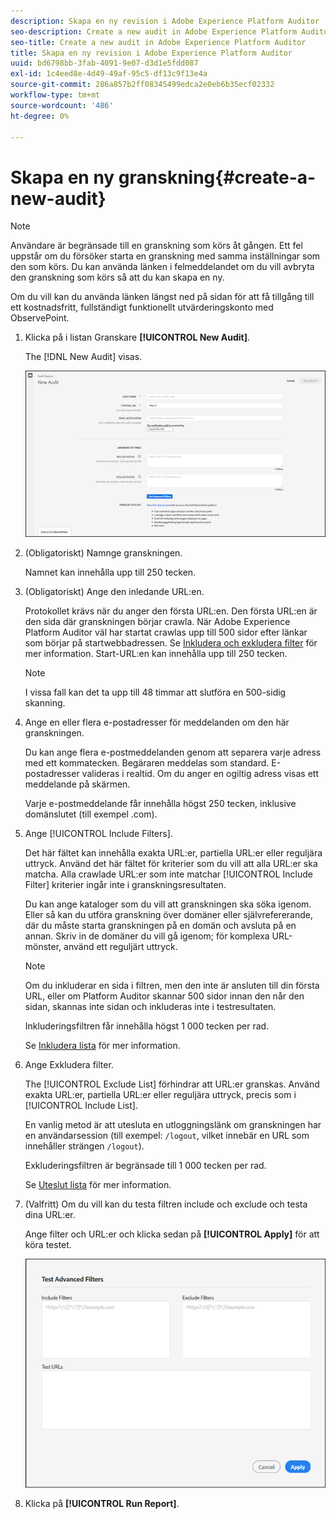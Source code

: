 ```yaml
---
description: Skapa en ny revision i Adobe Experience Platform Auditor
seo-description: Create a new audit in Adobe Experience Platform Auditor
seo-title: Create a new audit in Adobe Experience Platform Auditor
title: Skapa en ny revision i Adobe Experience Platform Auditor
uuid: bd6798bb-3fab-4091-9e07-d3d1e5fdd087
exl-id: 1c4eed8e-4d49-49af-95c5-df13c9f13e4a
source-git-commit: 286a857b2ff08345499edca2e0eb6b35ecf02332
workflow-type: tm+mt
source-wordcount: '486'
ht-degree: 0%

---
```


# Skapa en ny granskning{#create-a-new-audit}

>[!NOTE]
>
>Användare är begränsade till en granskning som körs åt gången. Ett fel uppstår om du försöker starta en granskning med samma inställningar som den som körs. Du kan använda länken i felmeddelandet om du vill avbryta den granskning som körs så att du kan skapa en ny.

Om du vill kan du använda länken längst ned på sidan för att få tillgång till ett kostnadsfritt, fullständigt funktionellt utvärderingskonto med ObservePoint.

1. Klicka på i listan Granskare **[!UICONTROL New Audit]**.

   The [!DNL New Audit] visas.

   ![](assets/config.png)

1. (Obligatoriskt) Namnge granskningen.

   Namnet kan innehålla upp till 250 tecken.
1. (Obligatoriskt) Ange den inledande URL:en.

   Protokollet krävs när du anger den första URL:en. Den första URL:en är den sida där granskningen börjar crawla. När Adobe Experience Platform Auditor väl har startat crawlas upp till 500 sidor efter länkar som börjar på startwebbadressen. Se [Inkludera och exkludera filter](../create-audit/filters.md) för mer information. Start-URL:en kan innehålla upp till 250 tecken.

   >[!NOTE]
   >
   >I vissa fall kan det ta upp till 48 timmar att slutföra en 500-sidig skanning.

1. Ange en eller flera e-postadresser för meddelanden om den här granskningen.

   Du kan ange flera e-postmeddelanden genom att separera varje adress med ett kommatecken. Begäraren meddelas som standard. E-postadresser valideras i realtid. Om du anger en ogiltig adress visas ett meddelande på skärmen.

   Varje e-postmeddelande får innehålla högst 250 tecken, inklusive domänslutet (till exempel .com).

1. Ange [!UICONTROL Include Filters].

   Det här fältet kan innehålla exakta URL:er, partiella URL:er eller reguljära uttryck. Använd det här fältet för kriterier som du vill att alla URL:er ska matcha. Alla crawlade URL:er som inte matchar [!UICONTROL Include Filter] kriterier ingår inte i granskningsresultaten.

   Du kan ange kataloger som du vill att granskningen ska söka igenom. Eller så kan du utföra granskning över domäner eller självrefererande, där du måste starta granskningen på en domän och avsluta på en annan. Skriv in de domäner du vill gå igenom; för komplexa URL-mönster, använd ett reguljärt uttryck.

   >[!NOTE]
   >
   >Om du inkluderar en sida i filtren, men den inte är ansluten till din första URL, eller om Platform Auditor skannar 500 sidor innan den når den sidan, skannas inte sidan och inkluderas inte i testresultaten.

   Inkluderingsfiltren får innehålla högst 1 000 tecken per rad.

   Se [Inkludera lista](../create-audit/filters.md) för mer information.
1. Ange Exkludera filter.

   The [!UICONTROL Exclude List] förhindrar att URL:er granskas. Använd exakta URL:er, partiella URL:er eller reguljära uttryck, precis som i [!UICONTROL Include List].

   En vanlig metod är att utesluta en utloggningslänk om granskningen har en användarsession (till exempel: `/logout`, vilket innebär en URL som innehåller strängen `/logout`).

   Exkluderingsfiltren är begränsade till 1 000 tecken per rad.

   Se [Uteslut lista](../create-audit/filters.md) för mer information.
1. (Valfritt) Om du vill kan du testa filtren include och exclude och testa dina URL:er.

   Ange filter och URL:er och klicka sedan på **[!UICONTROL Apply]** för att köra testet.

   ![](assets/test-advanced-filters.png)

1. Klicka på **[!UICONTROL Run Report]**.
